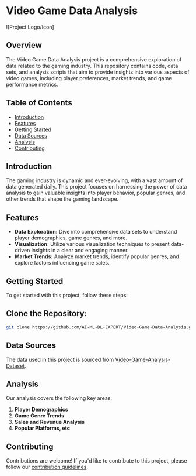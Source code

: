 # Video Game Data Analysis

![Project Logo/Icon]

## Overview

The Video Game Data Analysis project is a comprehensive exploration of data related to the gaming industry. This repository contains code, data sets, and analysis scripts that aim to provide insights into various aspects of video games, including player preferences, market trends, and game performance metrics.

## Table of Contents

- [Introduction](#introduction)
- [Features](#features)
- [Getting Started](#getting-started)
- [Data Sources](#data-sources)
- [Analysis](#analysis)
- [Contributing](#contributing)

## Introduction

The gaming industry is dynamic and ever-evolving, with a vast amount of data generated daily. This project focuses on harnessing the power of data analysis to gain valuable insights into player behavior, popular genres, and other trends that shape the gaming landscape.

## Features

- **Data Exploration:** Dive into comprehensive data sets to understand player demographics, game genres, and more.
- **Visualization:** Utilize various visualization techniques to present data-driven insights in a clear and engaging manner.
- **Market Trends:** Analyze market trends, identify popular genres, and explore factors influencing game sales.

## Getting Started

To get started with this project, follow these steps:

## **Clone the Repository:**
   ```bash
   git clone https://github.com/AI-ML-DL-EXPERT/Video-Game-Data-Analysis.git
   ```


## Data Sources

The data used in this project is sourced from [Video-Game-Analysis-Dataset](https://www.kaggle.com/datasets/darianogina/best-video-games-of-all-time-metacritic).

## Analysis

Our analysis covers the following key areas:

1. **Player Demographics**
2. **Game Genre Trends**
3. **Sales and Revenue Analysis**
4. **Popular Platforms, etc**


## Contributing

Contributions are welcome! If you'd like to contribute to this project, please follow our [contribution guidelines](CONTRIBUTING.md).

